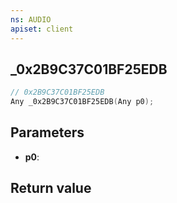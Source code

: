 ```yaml
---
ns: AUDIO
apiset: client
---
```

## _0x2B9C37C01BF25EDB

```c
// 0x2B9C37C01BF25EDB
Any _0x2B9C37C01BF25EDB(Any p0);
```


## Parameters
* **p0**:

## Return value

